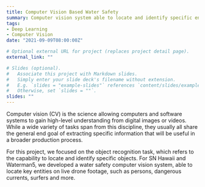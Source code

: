 ```yaml
---
title: Computer Vision Based Water Safety
summary: Computer vision system able to locate and identify specific entities on live drone footage, such as persons, dangerous currents and more.
tags:
- Deep Learning
- Computer Vision
date: "2021-09-09T08:00:00Z"

# Optional external URL for project (replaces project detail page).
external_link: ""

# Slides (optional).
#   Associate this project with Markdown slides.
#   Simply enter your slide deck's filename without extension.
#   E.g. `slides = "example-slides"` references `content/slides/example-slides.md`.
#   Otherwise, set `slides = ""`.
slides: ""
---
```


Computer vision (CV) is the science allowing computers and software systems to gain high-level understanding from digital images or videos. While a wide variety of tasks span from this discipline, they usually all share the general end goal of extracting specific information that will be useful in a broader production process. 


For this project, we focused on the object recognition task, which refers to the capability to locate and identify specific objects. For SN Hawaii and Waterman5, we developed a water safety computer vision system, able to locate key entities on live drone footage, such as persons, dangerous currents, surfers and more.

